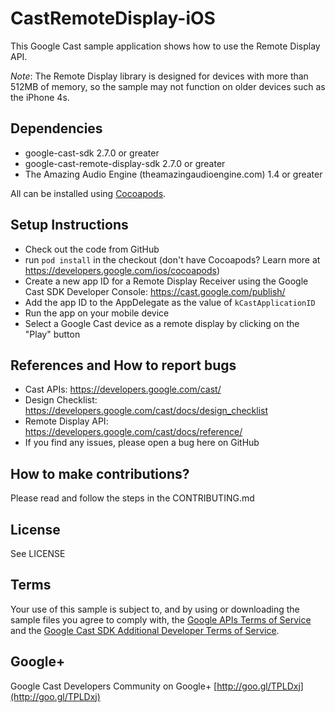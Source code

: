 # CastRemoteDisplay-iOS

This Google Cast sample application shows how to use the Remote Display API.

*_Note_*: The Remote Display library is designed for devices with more than 512MB of memory, so the sample may not function on older devices such as the iPhone 4s.

## Dependencies
* google-cast-sdk 2.7.0 or greater
* google-cast-remote-display-sdk 2.7.0 or greater
* The Amazing Audio Engine (theamazingaudioengine.com) 1.4 or greater

All can be installed using [Cocoapods](https://guides.cocoapods.org/using/getting-started.html#getting-started).

## Setup Instructions
* Check out the code from GitHub
* run `pod install` in the checkout (don't have Cocoapods? Learn more at https://developers.google.com/ios/cocoapods)
* Create a new app ID for a Remote Display Receiver using the Google Cast SDK Developer Console: https://cast.google.com/publish/
* Add the app ID to the AppDelegate as the value of `kCastApplicationID`
* Run the app on your mobile device
* Select a Google Cast device as a remote display by clicking on the "Play" button

## References and How to report bugs
* Cast APIs: https://developers.google.com/cast/
* Design Checklist: https://developers.google.com/cast/docs/design_checklist
* Remote Display API: https://developers.google.com/cast/docs/reference/
* If you find any issues, please open a bug here on GitHub

## How to make contributions?
Please read and follow the steps in the CONTRIBUTING.md

## License
See LICENSE

## Terms
Your use of this sample is subject to, and by using or downloading the sample files you agree to comply with, the [Google APIs Terms of Service](https://developers.google.com/terms/) and the [Google Cast SDK Additional Developer Terms of Service](https://developers.google.com/cast/docs/terms/).

## Google+
Google Cast Developers Community on Google+ [http://goo.gl/TPLDxj](http://goo.gl/TPLDxj)
